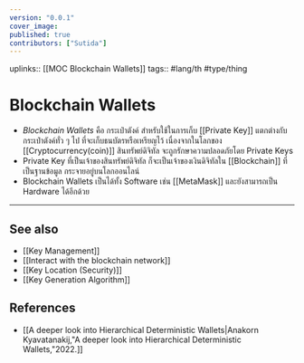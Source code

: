 ```yaml
---
version: "0.0.1"
cover_image:
published: true
contributors: ["Sutida"]
---
```

uplinks:: [[MOC Blockchain Wallets]]
tags:: #lang/th #type/thing

# Blockchain Wallets
- *Blockchain Wallets* คือ กระเป๋าตังค์ สำหรับใช้ในการเก็บ [[Private Key]] แตกต่างกับกระเป๋าตังค์ทั่ว ๆ ไป ที่จะเก็บธนบัตรหรือเหรียญไว้ เนื่องจากในโลกของ [[Cryptocurrency(coin)]] สินทรัพย์ดิจิทัล จะถูกรักษาความปลอดภัยโดย Private Keys 
- Private Key ที่เป็นเจ้าของสินทรัพย์ดิจิทัล ก็จะเป็นเจ้าของเงินดิจิทัลใน [[Blockchain]] ที่เป็นฐานข้อมูล กระจายอยู่บนโลกออนไลน์
- Blockchain Wallets เป็นได้ทั้ง Software เช่น [[MetaMask]] และยังสามารถเป็น Hardware ได้อีกด้วย
---
## See also
- [[Key Management]]
- [[Interact with the blockchain network]]
- [[Key Location (Security)]]
- [[Key Generation Algorithm]]
## References
- [[A deeper look into Hierarchical Deterministic Wallets|Anakorn Kyavatanakij,"A deeper look into Hierarchical Deterministic Wallets,"2022.]]